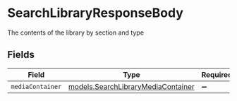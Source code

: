 # SearchLibraryResponseBody

The contents of the library by section and type


## Fields

| Field                                                                          | Type                                                                           | Required                                                                       | Description                                                                    |
| ------------------------------------------------------------------------------ | ------------------------------------------------------------------------------ | ------------------------------------------------------------------------------ | ------------------------------------------------------------------------------ |
| `mediaContainer`                                                               | [models.SearchLibraryMediaContainer](../models/searchlibrarymediacontainer.md) | :heavy_minus_sign:                                                             | N/A                                                                            |